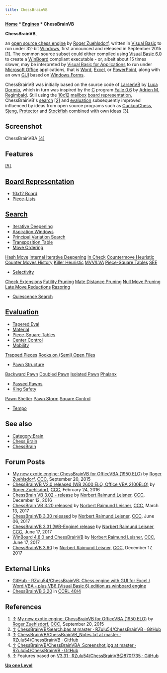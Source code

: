 ```yaml
---
title: ChessBrainVB
---
```

**[Home](Home "Home") * [Engines](Engines "Engines") * ChessBrainVB**

**ChessBrainVB**,

an [open source chess engine](Category:Open_Source "Category:Open Source") by [Roger Zuehlsdorf](index.php?title=Roger_Zuehlsdorf&action=edit&redlink=1 "Roger Zuehlsdorf (page does not exist)"), written in [Visual Basic](Basic#VB "Basic") to run under 32-bit [Windows](Windows "Windows"), first announced and released in September 2015 <a id="cite-note-1" href="#cite-ref-1">[1]</a>. The common source subset could either compiled using [Visual Basic 6.0](https://en.wikipedia.org/wiki/Visual_Basic#1990s) to create a [WinBoard](WinBoard "WinBoard") compliant executable - or, albeit about 15 times slower, may be interpreted by [Visual Basic for Applications](https://en.wikipedia.org/wiki/Visual_Basic_for_Applications) to run under [Microsoft Office](https://en.wikipedia.org/wiki/Microsoft_Office) applications, that is [Word](https://en.wikipedia.org/wiki/Microsoft_Word), [Excel](https://en.wikipedia.org/wiki/Microsoft_Excel), or [PowerPoint](https://en.wikipedia.org/wiki/Microsoft_PowerPoint), along with an own [GUI](GUI "GUI") based on [Windows Forms](https://en.wikipedia.org/wiki/Windows_Forms).

ChessBrainVB was initially based on the source code of [LarsenVB](LarsenVB "LarsenVB") by [Luca Dormio](Luca_Dormio "Luca Dormio"), which in turn was inspired by the [C](C "C") program [Faile 0.6](Faile "Faile") by [Adrien M. Regimbald](Adrien_Regimbald "Adrien Regimbald"). Still using the [10x12](10x12_Board "10x12 Board") [mailbox](Mailbox "Mailbox") [board representation](Board_Representation "Board Representation"), ChessBrainVB's [search](Search "Search") <a id="cite-note-2" href="#cite-ref-2">[2]</a> and [evaluation](Evaluation "Evaluation") subsequently improved influenced by ideas from open source programs such as [CuckooChess](CuckooChess "CuckooChess"), [Sjeng](Sjeng "Sjeng"), [Protector](Protector "Protector") and [Stockfish](Stockfish "Stockfish") combined with own ideas <a id="cite-note-3" href="#cite-ref-3">[3]</a>.

## Screenshot

[](https://github.com/RZulu54/ChessBrainVB/blob/master/ChessBrainVBA_Screenshot.jpg)
ChessBrainVBA <a id="cite-note-4" href="#cite-ref-4">[4]</a>

## Features

<a id="cite-note-5" href="#cite-ref-5">[5]</a>.

## [Board Representation](Board_Representation "Board Representation")

- [10x12 Board](10x12_Board "10x12 Board")
- [Piece-Lists](Piece-Lists "Piece-Lists")

## [Search](Search "Search")

- [Iterative Deepening](Iterative_Deepening "Iterative Deepening")
- [Aspiration Windows](Aspiration_Windows "Aspiration Windows")
- [Principal Variation Search](Principal_Variation_Search "Principal Variation Search")
- [Transposition Table](Transposition_Table "Transposition Table")
- [Move Ordering](Move_Ordering "Move Ordering")

[Hash Move](Hash_Move "Hash Move")
[Internal Iterative Deepening](Internal_Iterative_Deepening "Internal Iterative Deepening")
[In Check](Check "Check")
[Countermove Heuristic](Countermove_Heuristic "Countermove Heuristic")
[Counter Moves History](History_Heuristic#CMHist "History Heuristic")
[Killer Heuristic](Killer_Heuristic "Killer Heuristic")
[MVV/LVA](MVV-LVA "MVV-LVA")
[Piece-Square Tables](Piece-Square_Tables "Piece-Square Tables")
[SEE](Static_Exchange_Evaluation "Static Exchange Evaluation")

- [Selectivity](Selectivity "Selectivity")

[Check Extensions](Check_Extensions "Check Extensions")
[Futility Pruning](Futility_Pruning "Futility Pruning")
[Mate Distance Pruning](Mate_Distance_Pruning "Mate Distance Pruning")
[Null Move Pruning](Null_Move_Pruning "Null Move Pruning")
[Late Move Reductions](Late_Move_Reductions "Late Move Reductions")
[Razoring](Razoring "Razoring")

- [Quiescence Search](Quiescence_Search "Quiescence Search")

## [Evaluation](Evaluation "Evaluation")

- [Tapered Eval](Tapered_Eval "Tapered Eval")
- [Material](Material "Material")
- [Piece-Square Tables](Piece-Square_Tables "Piece-Square Tables")
- [Center Control](Center_Control "Center Control")
- [Mobility](Mobility "Mobility")

[Trapped Pieces](Trapped_Pieces "Trapped Pieces")
[Rooks on (Semi) Open Files](Rook_on_Open_File "Rook on Open File")

- [Pawn Structure](Pawn_Structure "Pawn Structure")

[Backward Pawn](Backward_Pawn "Backward Pawn")
[Doubled Pawn](Doubled_Pawn "Doubled Pawn")
[Isolated Pawn](Isolated_Pawn "Isolated Pawn")
[Phalanx](</Duo_Trio_Quart_(Bitboards)> "Duo Trio Quart (Bitboards)")

- [Passed Pawns](Passed_Pawn "Passed Pawn")
- [King Safety](King_Safety "King Safety")

[Pawn Shelter](King_Safety#PawnShield "King Safety")
[Pawn Storm](King_Safety#PawnStorm "King Safety")
[Square Control](King_Safety#SquareControl "King Safety")

- [Tempo](Tempo "Tempo")

## See also

- [Category:Brain](Category:Brain "Category:Brain")
- [Chess Brain](Chess_Brain "Chess Brain")
- [ChessBrain](ChessBrain "ChessBrain")

## Forum Posts

- [My new exotic engine: ChessBrainVB for OfficeVBA (1950 ELO)](http://www.talkchess.com/forum/viewtopic.php?t=57705) by [Roger Zuehlsdorf](index.php?title=Roger_Zuehlsdorf&action=edit&redlink=1 "Roger Zuehlsdorf (page does not exist)"), [CCC](CCC "CCC"), September 20, 2015
- [ChessBrainVB V2.0 released (WB 2600 ELO, Office VBA 2100ELO)](http://www.talkchess.com/forum/viewtopic.php?t=59344) by [Roger Zuehlsdorf](index.php?title=Roger_Zuehlsdorf&action=edit&redlink=1 "Roger Zuehlsdorf (page does not exist)"), [CCC](CCC "CCC"), February 24, 2016
- [ChessBrain VB 3.02 - release](http://www.talkchess.com/forum/viewtopic.php?t=62462) by [Norbert Raimund Leisner](Norbert_Raimund_Leisner "Norbert Raimund Leisner"), [CCC](CCC "CCC"), December 12, 2016
- [ChessBrain VB 3.20 released](http://www.talkchess.com/forum/viewtopic.php?t=63431) by [Norbert Raimund Leisner](Norbert_Raimund_Leisner "Norbert Raimund Leisner"), [CCC](CCC "CCC"), March 13, 2017
- [ChessBrainVB 3.30 released](http://www.talkchess.com/forum/viewtopic.php?t=64195) by [Norbert Raimund Leisner](Norbert_Raimund_Leisner "Norbert Raimund Leisner"), [CCC](CCC "CCC"), June 06, 2017
- [ChessBrainVB 3.31 (WB-Engine) release](http://www.talkchess.com/forum/viewtopic.php?t=64318) by [Norbert Raimund Leisner](Norbert_Raimund_Leisner "Norbert Raimund Leisner"), [CCC](CCC "CCC"), June 17, 2017
- [WinBoard 4.8.0 and ChessBrainVB](http://www.talkchess.com/forum/viewtopic.php?t=64320) by [Norbert Raimund Leisner](Norbert_Raimund_Leisner "Norbert Raimund Leisner"), [CCC](CCC "CCC"), June 17, 2017
- [ChessBrainVB 3.60](http://www.talkchess.com/forum3/viewtopic.php?f=2&t=66035) by [Norbert Raimund Leisner](Norbert_Raimund_Leisner "Norbert Raimund Leisner"), [CCC](CCC "CCC"), December 17, 2017

## External Links

- [GitHub - RZulu54/ChessBrainVB: Chess engine with GUI for Excel / Word VBA - plus VB6 (Visual Basic 6) edition as winboard engine](https://github.com/RZulu54/ChessBrainVB)
- [ChessBrainVB 3.20](http://www.computerchess.org.uk/ccrl/404/cgi/engine_details.cgi?print=Details&each_game=1&eng=ChessBrainVB%203.20) in [CCRL 40/4](CCRL "CCRL")

## References

1. <a id="cite-ref-1" href="#cite-note-1">↑</a> [My new exotic engine: ChessBrainVB for OfficeVBA (1950 ELO)](http://www.talkchess.com/forum/viewtopic.php?t=57705) by [Roger Zuehlsdorf](index.php?title=Roger_Zuehlsdorf&action=edit&redlink=1 "Roger Zuehlsdorf (page does not exist)"), [CCC](CCC "CCC"), September 20, 2015
1. <a id="cite-ref-2" href="#cite-note-2">↑</a> [ChessBrainVB/Search.bas at master · RZulu54/ChessBrainVB · GitHub](https://github.com/RZulu54/ChessBrainVB/blob/master/Development/Modules/Search.bas)
1. <a id="cite-ref-3" href="#cite-note-3">↑</a> [ChessBrainVB/ChessBrainVB_Notes.txt at master · RZulu54/ChessBrainVB · GitHub](https://github.com/RZulu54/ChessBrainVB/blob/master/Development/ChessBrainVB_Notes.txt)
1. <a id="cite-ref-4" href="#cite-note-4">↑</a> [ChessBrainVB/ChessBrainVBA_Screenshot.jpg at master · RZulu54/ChessBrainVB · GitHub](https://github.com/RZulu54/ChessBrainVB/blob/master/ChessBrainVBA_Screenshot.jpg)
1. <a id="cite-ref-5" href="#cite-note-5">↑</a> Features based on [V3.31 · RZulu54/ChessBrainVB@870f735 · GitHub](https://github.com/RZulu54/ChessBrainVB/commit/870f735b3ed195f58e335ea95a9523bfede2b458)

**[Up one Level](Engines "Engines")**

